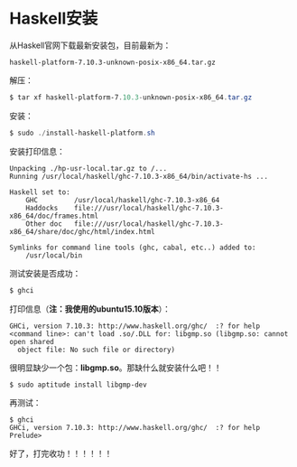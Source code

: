 Haskell安装
======================================

从Haskell官网下载最新安装包，目前最新为：
```
haskell-platform-7.10.3-unknown-posix-x86_64.tar.gz
```
解压：
```powershell
$ tar xf haskell-platform-7.10.3-unknown-posix-x86_64.tar.gz
```
安装：
```powershell
$ sudo ./install-haskell-platform.sh
```
安装打印信息：
```
Unpacking ./hp-usr-local.tar.gz to /...
Running /usr/local/haskell/ghc-7.10.3-x86_64/bin/activate-hs ...

Haskell set to:
    GHC         /usr/local/haskell/ghc-7.10.3-x86_64
    Haddocks    file:///usr/local/haskell/ghc-7.10.3-x86_64/doc/frames.html
    Other doc   file:///usr/local/haskell/ghc-7.10.3-x86_64/share/doc/ghc/html/index.html

Symlinks for command line tools (ghc, cabal, etc..) added to:
    /usr/local/bin

```
测试安装是否成功：
```powershell
$ ghci
```
打印信息（**注：我使用的ubuntu15.10版本**）：
```
GHCi, version 7.10.3: http://www.haskell.org/ghc/  :? for help
<command line>: can't load .so/.DLL for: libgmp.so (libgmp.so: cannot open shared
  object file: No such file or directory)
```
很明显缺少一个包：**libgmp.so**。那缺什么就安装什么吧！！
```powershell
$ sudo aptitude install libgmp-dev
```
再测试：
```
$ ghci
GHCi, version 7.10.3: http://www.haskell.org/ghc/  :? for help
Prelude>
```
好了，打完收功！！！！！！
